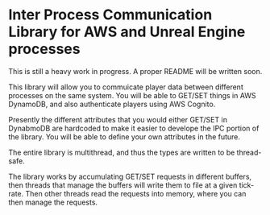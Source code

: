 # Inter Process Communication Library for AWS and Unreal Engine processes
This is still a heavy work in progress. A proper README will be written soon.

This library will allow you to commuicate player data between different processes
on the same system. You will be able to GET/SET things in AWS DynamoDB, and also
authenticate players using AWS Cognito.

Presently the different attributes that you would either GET/SET in DynabmoDB
are hardcoded to make it easier to develope the IPC portion of the library.
You will be able to define your own attributes in the future.

The entire library is multithread, and thus the types are written to be thread-safe.

The library works by accumulating GET/SET requests in different buffers, then threads
that manage the buffers will write them to file at a given tick-rate. Then other threads
read the requests into memory, where you can then manage the requests.
